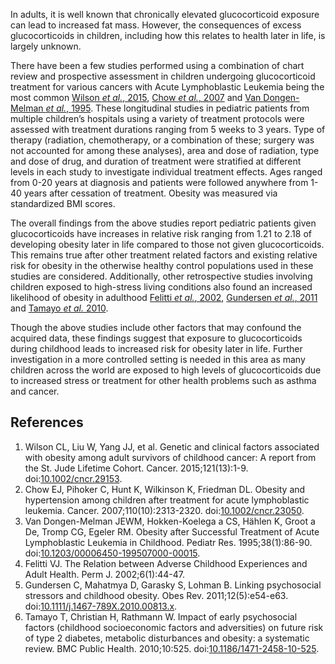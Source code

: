 In adults, it is well known that chronically elevated glucocorticoid exposure can lead to increased fat mass. However, the consequences of excess glucocorticoids in children, including how this relates to health later in life, is largely unknown. 

There have been a few studies performed using a combination of chart review and prospective assessment in children undergoing glucocorticoid treatment for various cancers with Acute Lymphoblastic Leukemia being the most common [Wilson *et al.*, 2015](http://dx.doi.org/10.1002/cncr.29153), [Chow *et al.*, 2007](http://dx.doi.org/10.1002/cncr.23050) and [Van Dongen-Melman *et al.*, 1995](http://dx.doi.org/10.1203/00006450-199507000-00015). These longitudinal studies in pediatric patients from multiple children’s hospitals using a variety of treatment protocols were assessed with treatment durations ranging from 5 weeks to 3 years. Type of therapy (radiation, chemotherapy, or a combination of these; surgery was not accounted for among these analyses), area and dose of radiation, type and dose of drug, and duration of treatment were stratified at different levels in each study to investigate individual treatment effects. Ages ranged from 0-20 years at diagnosis and patients were followed anywhere from 1-40 years after cessation of treatment. Obesity was measured via standardized BMI scores. 

The overall findings from the above studies report pediatric patients given glucocorticoids have increases in relative risk ranging from 1.21 to 2.18 of developing obesity later in life compared to those not given glucocorticoids. This remains true after other treatment related factors and existing relative risk for obesity in the otherwise healthy control populations used in these studies are considered. Additionally, other retrospective studies involving children exposed to high-stress living conditions also found an increased likelihood of obesity in adulthood [Felitti *et al.*, 2002](https://www.thepermanentejournal.org/files/PDF/Winter2002.pdf), [Gundersen *et al.*, 2011](http://dx.doi.org/10.1111/j.1467-789X.2010.00813.x) and [Tamayo *et al.* 2010](http://dx.doi.org/10.1186/1471-2458-10-525).

Though the above studies include other factors that may confound the acquired data, these findings suggest that exposure to glucocorticoids during childhood leads to increased risk for obesity later in life. Further investigation in a more controlled setting is needed in this area as many children across the world are exposed to high levels of glucocorticoids due to increased stress or treatment for other health problems such as asthma and cancer.


## References

1. 	Wilson CL, Liu W, Yang JJ, et al. Genetic and clinical factors associated with obesity among adult survivors of childhood cancer: A report from the St. Jude Lifetime Cohort. Cancer. 2015;121(13):1-9. doi:[10.1002/cncr.29153](http://dx.doi.org/10.1002/cncr.29153).
2. 	Chow EJ, Pihoker C, Hunt K, Wilkinson K, Friedman DL. Obesity and hypertension among children after treatment for acute lymphoblastic leukemia. Cancer. 2007;110(10):2313-2320. doi:[10.1002/cncr.23050](http://dx.doi.org/10.1002/cncr.23050).
3. 	Van Dongen-Melman JEWM, Hokken-Koelega  a CS, Hählen K, Groot  a De, Tromp CG, Egeler RM. Obesity after Successful Treatment of Acute Lymphoblastic Leukemia in Childhood. Pediatr Res. 1995;38(1):86-90. doi:[10.1203/00006450-199507000-00015](http://dx.doi.org/10.1203/00006450-199507000-00015).
4. 	Felitti VJ. The Relation between Adverse Childhood Experiences and Adult Health. Perm J. 2002;6(1):44-47.
5. 	Gundersen C, Mahatmya D, Garasky S, Lohman B. Linking psychosocial stressors and childhood obesity. Obes Rev. 2011;12(5):e54-e63. doi:[10.1111/j.1467-789X.2010.00813.x](http://dx.doi.org/10.1111/j.1467-789X.2010.00813.x).
6. 	Tamayo T, Christian H, Rathmann W. Impact of early psychosocial factors (childhood socioeconomic factors and adversities) on future risk of type 2 diabetes, metabolic disturbances and obesity: a systematic review. BMC Public Health. 2010;10:525. doi:[10.1186/1471-2458-10-525](http://dx.doi.org/10.1186/1471-2458-10-525).

